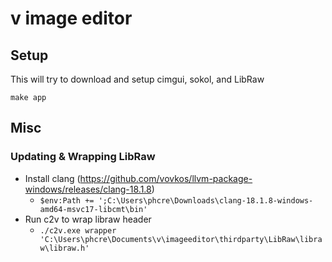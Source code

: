 # v image editor

## Setup

This will try to download and setup cimgui, sokol, and LibRaw

```
make app
```

## Misc

### Updating & Wrapping LibRaw

- Install clang (https://github.com/vovkos/llvm-package-windows/releases/clang-18.1.8)
  - `$env:Path += ';C:\Users\phcre\Downloads\clang-18.1.8-windows-amd64-msvc17-libcmt\bin'`
- Run c2v to wrap libraw header
  - `./c2v.exe wrapper 'C:\Users\phcre\Documents\v\imageeditor\thirdparty\LibRaw\libraw\libraw.h'`
